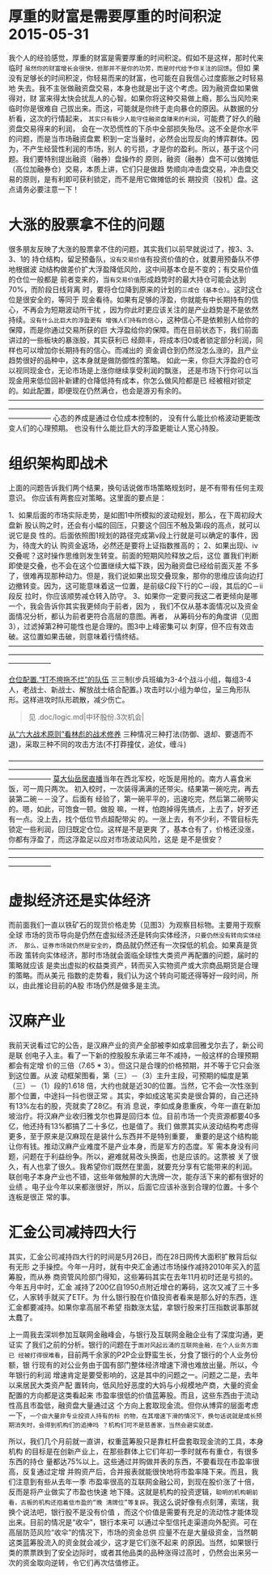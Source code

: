 # 厚重的财富是需要厚重的时间积淀 2015-05-31

我个人的经验感觉，厚重的财富是需要厚重的时间积淀。假如不是这样，那时代来临时
`虽然你的财富增长会很快，但那并不是你的功劳，而是时代给予你关注的回馈`。但如
果没有足够长的时间积淀，你轻易而来的财富，也可能在自我信心过度膨胀之时轻易地
失去。我不主张做融资盘交易，本身也就是出于这个考虑。因为融资盘如果做得对，财
富来得太快会扰乱人的心智。如果你将这种交易做上瘾，那么当风险来临时你是很难自
己拔出来。而这，可能就是你终于走向暴仓的原因。从数据的分析看，这次的行情起来，
`其实只有极少人能守住融资盘赚来的利润`，可能费了好久的融资盘交易得来的利润，
会在一次恐慌性的下杀中全部损失殆尽。这不全是你水平的问题，而是当市场融资盘累
积到一定当量时，必然会出现反向的博弈群体。因为，不产生经营性利润的市场，别人
的亏损，才是你的盈利。所以，基于这个问题。我们要特别提出融资（融券）盘操作的
原则，融资（融券）盘不可以做摊低（高位加融券仓）交易，本质上讲，它们只是做趋
势顺向冲击盘交易，冲击盘交易的原则，是有利即可获利锁定，而不是用它做摊低的长
期投资（投机）盘。这点请务必要注意一下！

# 大涨的股票拿不住的问题

很多朋友反映了大涨的股票拿不住的问题，其实我们以前早就说过了，按3、3、3、1的
持仓结构，留足预备队，`没有交易价值`有投资价值的仓，就要用预备队不停地根据波
动结构做差价扩大浮盈降低风险，这中间基本仓是不变的；有交易价值的仓位一般都是
前者变来的，当`有交易价值`形成趋势时的最大持仓可能会达到70%，而阶段日线背离
时，要将仓位降到原来的计划的`三成仓（基本仓）`。这时这仓位是很安全的，等同于
现金看待。如果有足够的浮盈，你就能有中长期持有的信心，不再会为短期波动所干扰
，因为你此时更应该关注的是产业趋势是不是依然持续。`没有什么比巨大的浮盈更有
增强人们持有的信心`，这种信心不是依赖别人给你的保障，而是你通过交易所获的巨
大浮盈给你的保障。而在目前状态下，我们前面讲过的一些板块的暴涨股，其实获利已
经颇丰，将成本归0或者锁定部分利润，同样也可以增加你长期持有的信心。而减出的
资金调仓到仍然没怎么涨的，且产业趋势很好的品种中，这本身就是做防御性的策略。
如此一来，你巨大浮盈的仓可以视同现金仓，无论市场是上涨你继续享受利润的飘涨，
还是市场下行你可以当现金用来低位回补新建的仓降低持有成本，你怎么做风险都是已
经被相对锁定的。如此配置，即便现在仍然满仓，也会是游刃有余的。
——————————————————————————————————————————————————————————————————————————————
心态的养成是通过仓位成本控制的，
没有什么能比价格波动更能改变人们的心理预期。
也没有什么能比巨大的浮盈更能让人宽心持股。


# 组织架构即战术

上面的问题告诉我们两个结果，换句话说做市场策略规划时，是不有带有任何主观意识。
你应该有两套应对策略。这里面的要点是：

1、如果后面的市场实际走势，是如图1中所模拟的波动规划，那么，在下周初段大盘新
股认购之时，还会有小幅的回压，只要这个回压不触及第i段的高点，就可以说它是良
性的。后面依照图1规划的路径完成第v段上行就是可以确定的事件，因为，待庞大的认
购资金返场，必然还是要将上证指数推高的；
2、如果出现i、iv交叠呢？这时操作思维则发生转变。前面的短期风险释放之后，这位
置我们判断即使是交叠，也不会在这个位置继续大幅下跌，因为融资盘已经给前面灭差
不多了，很难再现那种动力。但是，我们说如果出现交叠现象，那你的思维应该向边打
边撤转变。因为，这可能意味着这一位置，是前级C段下行的C－i段，其后的C－ii段反
拉时，你应该顺势减仓转入防守。
3、如果你一定要问我这二者更倾向是哪一个，我会告诉你其实我更倾向于前者，因为
，我们不仅从基本面情况以及资金面情况分析，都认为前者更符合高层的意图。再者，
从筹码分布的角度讲（见图3），过滤掉第2种可能性也是合理的。图3中上峰密集可以
刺穿，但不应有效击破。这位置如果击破，则意味着行情终结。
——————————————————————————————————————————————————————————————————————————————

[仓位配置.“打不垮拖不烂”的队伍](http://bbs.tiexue.net/post2_6955408_1.html)
三三制(步兵班编为3-4个战斗小组，每组3-4人，老战士、新战士、解放战士结合配置。)
攻击时以小组为单位，呈三角形队形。这样进攻时队形疏散，减少伤亡。
> 见 .doc/logic.md|中环股份.3次机会|

[从“六大战术原则”看林彪的战术修养](http://bbs.tiexue.net/post2_8306538_1.html)
三种情况三种打法(防御、退却、要退而不退)，采取三种不同的攻击方法(不打莽撞仗，追仗，缠斗)

——————————————————————————————————————————————————————————————————————————————
[莫大仙岳居直播]()当年在西北军校，吃饭是用抢的。南方人喜食米饭，可一周只两次。
初入校时，一次装得满满的还带尖。结果第一碗吃完，再去装第二碗－－没了。后面有
经验了，第一碗平平的，迅速吃完，然后第二碗带尖的。嗯，如此，可饱食一顿。做股
嘛，一样，怕跑掉得先搞点，上去了，好歹还有一点。没上去，找个低位节点超配带尖
的。一涨上去，有不少利，不管目标先锁定一些利润，回归既定仓位。这样是不是更爽
了，基本仓有了，价格还没涨，你都有浮盈了，而这浮盈足以应对市场波动风险，这是
是不是很安？
——————————————————————————————————————————————————————————————————————————————

# 虚拟经济还是实体经济

而前面我们一直以铁矿石的现货价格走势（见图3）为观察目标物。主要用于观察全球
市场的货币导向是仍然在虚拟经济还是转向实体经济，`只要仍然没有转向实体经济，
那么，证券市场就仍然是安全的`，商品就仍然还有一次探低的机会。如果真是货币政
策转向实体经济，那时市场就会面临全球性大类资产再配置的问题，届时的策略就应该
是卖出虚拟的权益类资产，转而买入实物资产或大宗商品期货是合理的策略。而从美元
指数的走势看，我们认为这个转向可能还得等好一段时间，所以，由此推论目前的A股
市场仍然是做多是主流。

# 汉麻产业

我前天说看过它的公告，是汉麻产业的资产全部被李如成拿回雅戈尔去了，新公司是联
创电子入主。看了一下新的控股股东承诺三年不减持，一般这样的合理预期都会有定增
价的三倍（7.65 * 3）。但这只是合理的价格预期，并不等于它只会涨到这位置。从波
动框架图看，第（三）－（3）主升主段，可预期的幅度是第（三）－（1）段的1.618
倍，大约也就是近30的位置。当然，它不会一次性涨到那个位置，中途抖一抖也很正常
。其实，李如成这笔买卖是很合算的，自己还持有13%左右的股，壳就卖了28亿。有消
息说，李如成身患重疾，今年一直在新加坡治疗。将汉麻产业收归雅戈尔也算是回归本
位。目前市场一个壳资源都要40多亿，他还持有13%都搞了二十多亿，也是值了。我们
做票其实从波动结构考虑得更多，至于原来是汉麻现在是装什么东西并不是特别重要，
重要的是这个结构能让你有钱。推动汉麻产业难度不是产业本身，而是军方的态度。军
需本身没有问题，问题在于利益纷争。所以，避难就易改头换面，也是应该的。这票被
关了很久，有人也拿了很久。我希望你们既然在里面，就要充分享有它能带来的利润。
联创电子本身产业也不错，这些年做触屏的大洗牌一次，能存活下来的都有很好的业绩
。电子业今年以来都涨很好，所以，后面它应该补涨到合理的位置。十多个连板是很正
常的事。 


# 汇金公司减持四大行

其实，汇金公司减持四大行的时间是5月26日，而在28日网传大面积扩散背后似有无形
之手操控。今年一月时，就有中央汇金通过市场操作减持2010年买入的蓝筹股，而从券
商资管风险部门得知，这些筹码其实在去年11月初时还是亏损的。今年五月中时，汇金
减持了200亿自1950点附近增仓的筹码，这次又减了三十多亿，人家转手就买了ETF。为
什么银行股在价值投资者看来是那么好的东西，连汇金都要减持。如果你拿高层不希望
指数涨太猛，拿银行股来打压指数说事那就太蠢了。

上一周我去深圳参加互联网金融峰会，与银行及互联网金融企业有了深度沟通，更证实
了我们之前的分析。银行的问题在于`面对风起云涌的互联网金融，在个人业务方面已
经被打得很难看`，目前两千余家的P2P企业野蛮生长，分食了银行的个人业务份额，银
行现有的对公业务由于国有部门整体经济增速下滑也难放出量。所以，今年银行的利润
增速肯定是要受影响的，这是其中的问题之一。问题之二是，去年以来居民大类资产配
置转向，低风险好恶度的大妈与小规模地产商，大量的资金配置的方向都是这类看起来
市盈率很低的价值蓝筹股。而且，这些东西由于流动性高且市盈低，融资盘大量通过这
个方向上套取现金流。但你从博弈的层面考虑一下，`一个由大量非专业投资人持有的标
的物，在其增速下滑的情况下，换句话说就是成长预期消失时，会得到机构们的追捧吗
？机构们可不是慈善家，当然会避实就虚。`

所以，我们几个月前就一直讲，权重蓝筹股只是靠杠杆盘套取现金流的工具，本身机构
的目标是在创新产业上，在那些群体上它们年初一季时就布有重仓，有很多东西的持仓
量都达75%以上。这些通过并购做并表的东西，不要看现在市盈率很高，反复通过定增
并购资产后，合并报表就能很快地将市盈率降下来。而且，我们注意到有些从去年一季
市盈率很高的互联网金融公司，到现在股价涨了十倍，反而是将产业做实了市盈也快速
地下降。这就是机构的投资逻辑，`聪明的机构朝前看，古板的机构还抱着低市盈的“晚
清牌位”等复辟`。我这么说好像有点刻薄，索瑞，我换个说法吧，银行股不是没有价值
，而这个价值是需要有充足的流动性才能体现出来。目前的情况是“收伞”，银行本来可
以通过伞型信托走渠道向外配资。可在高层防范风险“收伞”的情况下，市场的资金总供
应量不在是大量级资金，当然朝这类蓝筹股流入的资金就会减少，这才是它们涨不起来
的原因。当然，如果银行类的票票跌到了安全边际时，或者其他品类的品种涨得过高时
，仍然会出来另一次的资金取向逆转，令它们再次估值修正。


